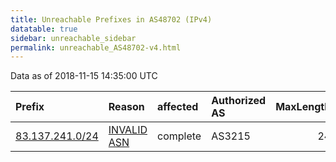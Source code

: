 ```yaml
---
title: Unreachable Prefixes in AS48702 (IPv4)
datatable: true
sidebar: unreachable_sidebar
permalink: unreachable_AS48702-v4.html
---
```


Data as of 2018-11-15 14:35:00 UTC


<div class="datatable-begin"></div>

| Prefix                                                   | Reason                                                                                                 | affected   | Authorized AS   |   MaxLength | Anchor                                         |   unreachable /24s |
|:---------------------------------------------------------|:-------------------------------------------------------------------------------------------------------|:-----------|:----------------|------------:|:-----------------------------------------------|-------------------:|
| [83.137.241.0/24](https://stat.ripe.net/83.137.241.0/24) | [INVALID ASN](https://rpki-validator.ripe.net/announcement-preview?asn=AS48702&prefix=83.137.241.0/24) | complete   | AS3215          |          24 | [RIPE](unreachable_RIPE_NCC_RPKI_Root-v4.html) |                  1 |

<div class="datatable-end"></div>